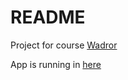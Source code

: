 # README

Project for course [Wadror](https://courses.helsinki.fi/en/tkt21003/124962395)

App is running in [here](https://stormy-brushlands-60223.herokuapp.com/breweries)